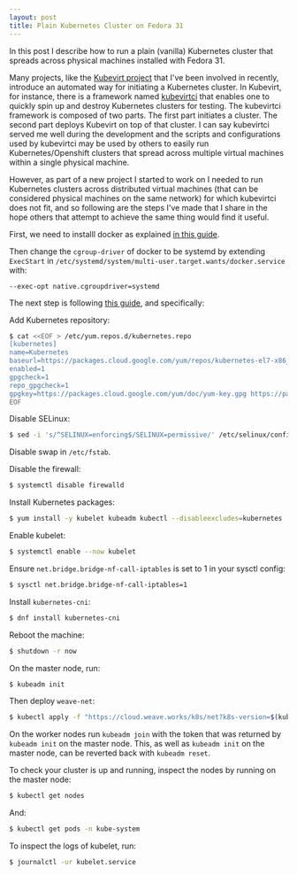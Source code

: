 ```yaml
---
layout: post
title: Plain Kubernetes Cluster on Fedora 31
---
```


In this post I describe how to run a plain (vanilla) Kubernetes cluster that spreads across physical machines installed with Fedora 31.  

Many projects, like the [Kubevirt project](https://kubevirt.io/) that I've been involved in recently, introduce an automated way for initiating a Kubernetes cluster. In Kubevirt, for instance, there is a framework named [kubevirtci](https://github.com/kubevirt/kubevirtci) that enables one to quickly spin up and destroy Kubernetes clusters for testing. The kubevirtci framework is composed of two parts. The first part initiates a cluster. The second part deploys Kubevirt on top of that cluster. I can say kubevirtci served me well during the development and the scripts and configurations used by kubevirtci may be used by others to easily run Kubernetes/Openshift clusters that spread across multiple virtual machines within a single physical machine.  

However, as part of a new project I started to work on I needed to run Kubernetes clusters across distributed virtual machines (that can be considered physical machines on the same network) for which kubevirtci does not fit, and so following are the steps I've made that I share in the hope others that attempt to achieve the same thing would find it useful.  

First, we need to installl docker as explained [in this guide](https://linuxconfig.org/how-to-install-docker-on-fedora-31).

Then change the `cgroup-driver` of docker to be systemd by extending `ExecStart` in `/etc/systemd/system/multi-user.target.wants/docker.service` with:
```
--exec-opt native.cgroupdriver=systemd
```

The next step is following [this guide](https://kubernetes.io/docs/setup/production-environment/tools/kubeadm/install-kubeadm/), and specifically:

Add Kubernetes repository:
```bash
$ cat <<EOF > /etc/yum.repos.d/kubernetes.repo
[kubernetes]
name=Kubernetes
baseurl=https://packages.cloud.google.com/yum/repos/kubernetes-el7-x86_64
enabled=1
gpgcheck=1
repo_gpgcheck=1
gpgkey=https://packages.cloud.google.com/yum/doc/yum-key.gpg https://packages.cloud.google.com/yum/doc/rpm-package-key.gpg
EOF
```

Disable SELinux:  
```bash
$ sed -i 's/^SELINUX=enforcing$/SELINUX=permissive/' /etc/selinux/config
```  

Disable swap in `/etc/fstab`.

Disable the firewall:
```bash
$ systemctl disable firewalld
```  

Install Kubernetes packages:
```bash
$ yum install -y kubelet kubeadm kubectl --disableexcludes=kubernetes
```

Enable kubelet:
```bash
$ systemctl enable --now kubelet
```

Ensure `net.bridge.bridge-nf-call-iptables` is set to 1 in your sysctl config:
```bash
$ sysctl net.bridge.bridge-nf-call-iptables=1
```

Install `kubernetes-cni`:
```bash
$ dnf install kubernetes-cni
```  

Reboot the machine:
```bash
$ shutdown -r now
```

On the master node, run:
```bash
$ kubeadm init
```

Then deploy `weave-net`:
```bash
$ kubectl apply -f "https://cloud.weave.works/k8s/net?k8s-version=$(kubectl version | base64 | tr -d '\n')&env.IPALLOC_RANGE=10.32.0.0/16"
```

On the worker nodes run `kubeadm join` with the token that was returned by `kubeadm init` on the master node. This, as well as `kubeadm init` on the master node, can be reverted back with `kubeadm reset`.

To check your cluster is up and running, inspect the nodes by running on the master node:
```bash
$ kubectl get nodes
```

And:  
```bash
$ kubectl get pods -n kube-system
```

To inspect the logs of kubelet, run:
```bash
$ journalctl -ur kubelet.service
```